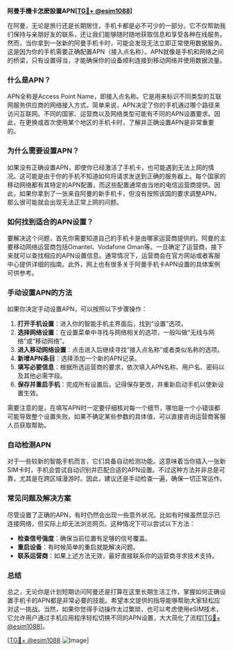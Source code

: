 **阿曼手機卡怎麽設置APN[[TG💪+ @esim1088](https://t.me/s/esim1088)]**

在阿曼，无论是旅行还是长期居住，手机卡都是必不可少的一部分。它不仅帮助我们保持与亲朋好友的联系，还让我们能够随时随地获取信息和享受各种在线服务。然而，当你拿到一张新的阿曼手机卡时，可能会发现无法立即正常使用数据服务。这是因为你的手机需要正确配置APN（接入点名称）。APN就像是手机和网络之间的桥梁，只有设置得当，才能确保你的设备顺利连接到移动网络并使用数据流量。

### **什么是APN？**

APN全称是Access Point Name，即接入点名称。它是用来标识不同类型的互联网服务供应商的网络接入方式。简单来说，APN决定了你的手机通过哪个路径来访问互联网。不同的国家、运营商以及网络类型可能有不同的APN设置要求。因此，在更换或首次使用某个地区的手机卡时，了解并正确设置APN是非常重要的。

### **为什么需要设置APN？**

如果没有正确设置APN，即使你已经激活了手机卡，也可能遇到无法上网的情况。这可能是由于你的手机不知道如何将请求发送到正确的服务器上。每个国家的移动网络都有其特定的APN配置，而这些配置通常由当地的电信运营商提供。因此，如果你拿到了一张来自阿曼的新手机卡，但没有按照该国的要求调整APN，那么很可能就会出现无法正常上网的问题。

### **如何找到适合的APN设置？**

要解决这个问题，首先你需要知道自己的手机卡是由哪家运营商提供的。阿曼的主要移动网络运营商包括Omantel、Vodafone Oman等。一旦确定了运营商，接下来就可以查找相应的APN设置信息。通常情况下，运营商会在官方网站或者客服中心提供详细的指南。此外，网上也有很多关于阿曼手机卡APN设置的具体案例可供参考。

### **手动设置APN的方法**

如果你决定手动设置APN，可以按照以下步骤操作：

1. **打开手机设置**：进入你的智能手机主界面后，找到“设置”选项。
2. **选择网络设置**：在设置菜单中寻找与网络相关的选项，一般叫做“无线与网络”或“移动网络”。
3. **进入移动网络设置**：点击进入后继续寻找“接入点名称”或者类似名称的选项。
4. **新增APN条目**：选择添加一个新的APN记录。
5. **填写必要信息**：根据所选运营商的要求，依次填入APN名称、用户名、密码以及其他必需字段。
6. **保存并重启手机**：完成所有设置后，记得保存更改，并重新启动手机以使新设置生效。

需要注意的是，在填写APN时一定要仔细核对每一个细节，哪怕是一个小错误都可能导致整个设置失败。如果不确定某些参数的具体值，可以直接咨询运营商客服人员获取帮助。

### **自动检测APN**

对于一些较新的智能手机而言，它们具备自动检测功能。这意味着当你插入一张新SIM卡时，手机会尝试自动识别并匹配合适的APN设置。不过这种方法并非总是可靠，尤其是在跨区域漫游时。因此，建议还是手动检查一遍，确保一切正常运作。

### **常见问题及解决方案**

尽管设置了正确的APN，有时仍然会出现一些意外状况。比如有时候虽然显示已连接网络，但实际上却无法浏览网页。这种情况下可以尝试以下方法：

- **检查信号强度**：确保当前位置有足够的信号覆盖。
- **重启设备**：有时候简单的重启就能解决问题。
- **联系运营商**：如果上述方法无效，最好直接联系你的运营商寻求技术支持。

### **总结**

总之，无论你是计划短期访问阿曼还是打算在这里长期生活工作，掌握如何正确设置手机卡的APN都是非常必要的技能。希望本文提供的指导能够帮助大家轻松应对这一挑战。当然，如果你觉得手动操作太过繁琐，也可以考虑使用eSIM技术，它允许用户通过手机应用程序轻松切换不同的APN设置，大大简化了流程[[TG💪+ @esim1088](https://t.me/s/esim1088)]。

[[TG💪+ @esim1088](https://t.me/s/esim1088) ![Image](https://i.postimg.cc/4NQfJmqS/Snipaste-2025-05-13-00-14-12.png)]